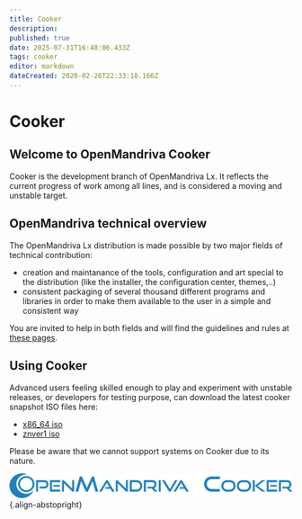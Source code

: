 ```yaml
---
title: Cooker
description: 
published: true
date: 2025-07-31T16:48:06.433Z
tags: cooker
editor: markdown
dateCreated: 2020-02-26T22:33:18.166Z
---
```


# Cooker

## Welcome to OpenMandriva Cooker

Cooker is the development branch of OpenMandriva Lx. It reflects the current progress of work among all lines, and is considered a moving and unstable target.

## OpenMandriva technical overview
The OpenMandriva Lx distribution is made possible by two major fields of technical contribution: 
- creation and maintanance of the tools, configuration and art special to the distribution (like the installer, the configuration center, themes,..)
- consistent packaging of several thousand different programs and libraries in order to make them available to the user in a simple and consistent way

You are invited to help in both fields and will find the guidelines and rules at [these pages](/t/policies). 

## Using Cooker
Advanced users feeling skilled enough to play and experiment with unstable releases, or developers for testing purpose, can download the latest cooker snapshot ISO files here:

- [x86_64 iso](https://abf.openmandriva.org/platforms/cooker/products/71)
- [znver1 iso](https://abf.openmandriva.org/platforms/cooker/products/69)

Please be aware that we cannot support systems on Cooker due to its nature.

![header-tr-cooker.png](/assets/header-tr-cooker.png){.align-abstopright}